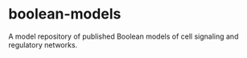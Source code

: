 # boolean-models
A model repository of published Boolean models of cell signaling and regulatory networks.
